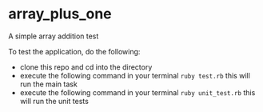 # array_plus_one
A simple array addition test

To test the application, do the following:
- clone this repo and cd into the directory
- execute the following command in your terminal
  `ruby test.rb` this will run the main task
- execute the following command in your terminal
  `ruby unit_test.rb` this will run the unit tests
